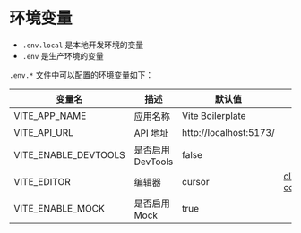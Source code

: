 # 环境变量

- `.env.local` 是本地开发环境的变量
- `.env` 是生产环境的变量


`.env.*` 文件中可以配置的环境变量如下：

| 变量名 | 描述 | 默认值 | 备注 |
| --- | --- | --- | --- |
| VITE_APP_NAME | 应用名称 | Vite Boilerplate | |
| VITE_API_URL | API 地址 | http://localhost:5173/ | |
| VITE_ENABLE_DEVTOOLS | 是否启用 DevTools | false | |
| VITE_EDITOR | 编辑器 | cursor | [click-to-component](https://github.com/ericclemmons/click-to-component) |
| VITE_ENABLE_MOCK | 是否启用 Mock | true | |
